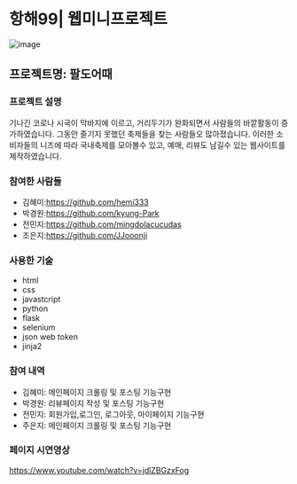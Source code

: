 # 항해99| 웹미니프로젝트

![image](https://user-images.githubusercontent.com/105787441/178971677-42d30f02-310d-4f07-b261-b550d4e0343e.png)


## 프로젝트명: 팔도어때 


### 프로젝트 설명

기나긴 코로나 시국이 막바지에 이르고, 거리두기가 완화되면서 사람들의 바깥활동이 증가하였습니다. 그동안 즐기지 못했던 축제들을 찾는 사람들오 많아졌습니다.
이러한 소비자들의 니즈에 따라 국내축제를 모아볼수 있고, 예매, 리뷰도 남길수 있는 웹사이트를 제작하였습니다. 


### 참여한 사람들 
* 김혜미:https://github.com/hemi333
* 박경원:https://github.com/kyung-Park
* 전민지:https://github.com/mingdolacucudas
* 조은지:https://github.com/JJooonji


### 사용한 기술 

* html
* css
* javastcript
* python
* flask
* selenium
* json web token
* jinja2

### 참여 내역

* 김혜미: 메인페이지 크롤링 및 포스팅 기능구현 
* 박경원: 리뷰페이지 작성 및 포스팅 기능구현
* 전민지: 회원가입,로그인, 로그아웃, 마이페이지 기능구현
* 주은지: 메인페이지 크롤링 및 포스팅 기능구현

### 페이지 시연영상
https://www.youtube.com/watch?v=jdlZBGzxFog

